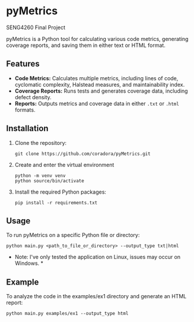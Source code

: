 # pyMetrics
SENG4260 Final Project

pyMetrics is a Python tool for calculating various code metrics, generating coverage reports, and saving them in either text or HTML format.

## Features

- **Code Metrics:** Calculates multiple metrics, including lines of code, cyclomatic complexity, Halstead measures, and maintainability index.
- **Coverage Reports:** Runs tests and generates coverage data, including defect density.
- **Reports:** Outputs metrics and coverage data in either `.txt` or `.html` formats.

## Installation

1. Clone the repository:

    ```shell
    git clone https://github.com/coradora/pyMetrics.git
    ```
2. Create and enter the virtual environment
    ```shell
    python -m venv venv
    python source/bin/activate
    ```
3. Install the required Python packages:

    ```shell
    pip install -r requirements.txt
    ```

## Usage

To run pyMetrics on a specific Python file or directory:

```shell
python main.py <path_to_file_or_directory> --output_type txt|html
```

* Note: I've only tested the application on Linux, issues may occur on Windows. *

## Example

To analyze the code in the examples/ex1 directory and generate an HTML report:

```shell
python main.py examples/ex1 --output_type html
```


